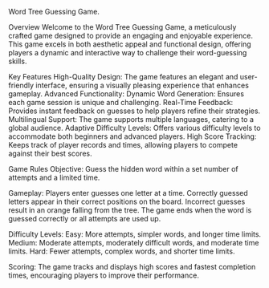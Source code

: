 Word Tree Guessing Game.

Overview
Welcome to the Word Tree Guessing Game, a meticulously crafted game designed to provide an engaging and enjoyable experience. This game excels in both aesthetic appeal and functional design, offering players a dynamic and interactive way to challenge their word-guessing skills.

Key Features
High-Quality Design: The game features an elegant and user-friendly interface, ensuring a visually pleasing experience that enhances gameplay.
Advanced Functionality:
Dynamic Word Generation: Ensures each game session is unique and challenging.
Real-Time Feedback: Provides instant feedback on guesses to help players refine their strategies.
Multilingual Support: The game supports multiple languages, catering to a global audience.
Adaptive Difficulty Levels: Offers various difficulty levels to accommodate both beginners and advanced players.
High Score Tracking: Keeps track of player records and times, allowing players to compete against their best scores.

Game Rules
Objective: Guess the hidden word within a set number of attempts and a limited time.

Gameplay:
Players enter guesses one letter at a time.
Correctly guessed letters appear in their correct positions on the board.
Incorrect guesses result in an orange falling from the tree.
The game ends when the word is guessed correctly or all attempts are used up.

Difficulty Levels:
Easy: More attempts, simpler words, and longer time limits.
Medium: Moderate attempts, moderately difficult words, and moderate time limits.
Hard: Fewer attempts, complex words, and shorter time limits.

Scoring:
The game tracks and displays high scores and fastest completion times, encouraging players to improve their performance.
